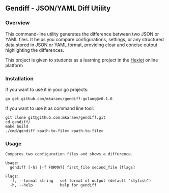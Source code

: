 ## Gendiff - JSON/YAML Diff Utility

### Overview
This command-line utility generates the difference between two JSON or YAML files. It helps you compare configurations, settings, or any structured data stored in JSON or YAML format, providing clear and concise output highlighting the differences.

This project is given to students as a learning project in the [Hexlet](https://ru.hexlet.io/) online platform

### Installation

If you want to use it in your go projects:
```
go get github.com/mkaraev/gendiff-golang@v0.1.0
```

If you want to use it as command line tool:
```
git clone git@github.com:mkaraev/gendiff.git
cd gendiff/
make build
./cmd/gendiff <path-to-file> <path-to-file>
```


### Usage
```
Compares two configuration files and shows a difference.

Usage:
  gendiff [-h] [-f FORMAT] first_file second_file [flags]

Flags:
  -f, --format string   set format of output (default "stylish")
  -h, --help            help for gendiff
```

